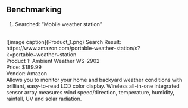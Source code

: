 ## Benchmarking

1. Searched: “Mobile weather station”
<br>
![image caption](Product_1.png)
Search Result: https://www.amazon.com/portable-weather-station/s?k=portable+weather+station
<br>
Product 1: Ambient Weather WS-2902
<br>
Price: $189.99
<br>
Vendor: Amazon
<br>
Allows you to monitor your home and backyard weather conditions with brilliant, easy-to-read LCD color display. Wireless all-in-one integrated sensor array measures wind speed/direction, temperature, humidity, rainfall, UV and solar radiation.
